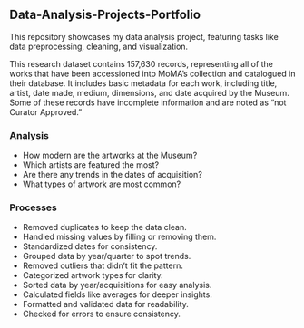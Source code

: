 ## Data-Analysis-Projects-Portfolio
This repository showcases my data analysis project, featuring tasks like data preprocessing, cleaning, and visualization.

This research dataset contains 157,630 records, representing all of the works that have been accessioned into MoMA’s collection and catalogued in their database. It includes basic metadata for each work, including title, artist, date made, medium, dimensions, and date acquired by the Museum. Some of these records have incomplete information and are noted as “not Curator Approved.”

### Analysis
- How modern are the artworks at the Museum?
- Which artists are featured the most?
- Are there any trends in the dates of acquisition?
- What types of artwork are most common?

### Processes
- Removed duplicates to keep the data clean.
- Handled missing values by filling or removing them.
- Standardized dates for consistency.
- Grouped data by year/quarter to spot trends.
- Removed outliers that didn’t fit the pattern.
- Categorized artwork types for clarity.
- Sorted data by year/acquisitions for easy analysis.
- Calculated fields like averages for deeper insights.
- Formatted and validated data for readability.
- Checked for errors to ensure consistency.
